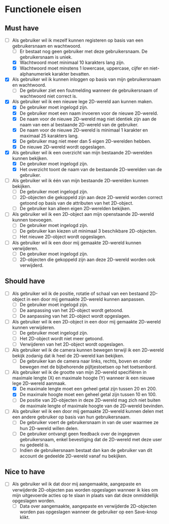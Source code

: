 # Functionele eisen

## Must have

- [ ] Als gebruiker wil ik mezelf kunnen registeren op basis van een gebruikersnaam en wachtwoord.
  - [ ] Er bestaat nog geen gebruiker met deze gebruikersnaam. De gebruikersnaam is uniek.
  - [x] Wachtwoord moet minimaal 10 karakters lang zijn.
  - [x] Wachtwoord moet minstens 1 lowercase, uppercase, cijfer en niet-alphanumeriek karakter bevatten.
- [x] Als gebruiker wil ik kunnen inloggen op basis van mijn gebruikersnaam en wachtwoord.
  - [ ] De gebruiker ziet een foutmelding wanneer de gebruikersnaam of wachtwoord niet correct is.
- [x] Als gebruiker wil ik een nieuwe lege 2D-wereld aan kunnen maken.
  - [x] De gebruiker moet ingelogd zijn.
  - [x] De gebruiker moet een naam invoeren voor de nieuwe 2D-wereld.
  - [x] De naam voor de nieuwe 2D-wereld mag niet identiek zijn aan de naam van een al bestaande 2D-wereld van de gebruiker.
  - [x] De naam voor de nieuwe 2D-wereld is minimaal 1 karakter en maximaal 25 karakters lang.
  - [x] De gebruiker mag niet meer dan 5 eigen 2D-werelden hebben.
  - [x] De nieuwe 2D-wereld wordt opgeslagen.
- [x] Als gebruiker wil ik een overzicht van mijn bestaande 2D-werelden kunnen bekijken.
  - [x] De gebruiker moet ingelogd zijn.
  - [x] Het overzicht toont de naam van de bestaande 2D-werelden van de gebruiker.
- [ ] Als gebruiker wil ik één van mijn bestaande 2D-werelden kunnen bekijken.
  - [ ] De gebruiker moet ingelogd zijn.
  - [ ] 2D-objecten die gekoppeld zijn aan deze 2D-wereld worden correct getoond op basis van de attributen van het 2D-object.
  - [ ] De gebruiker kan alleen eigen 2D-werelden bekijken.
- [ ] Als gebruiker wil ik een 2D-object aan mijn openstaande 2D-wereld kunnen toevoegen.
  - [ ] De gebruiker moet ingelogd zijn.
  - [ ] De gebruiker kan kiezen uit minimaal 3 beschikbare 2D-objecten.
  - [ ] Het nieuwe 2D-object wordt opgeslagen.
- [ ] Als gebruiker wil ik een door mij gemaakte 2D-wereld kunnen verwijderen.
  - [ ] De gebruiker moet ingelogd zijn.
  - [ ] 2D-objecten die gekoppeld zijn aan deze 2D-wereld worden ook verwijderd.

## Should have

- [ ] Als gebruiker wil ik de positie, rotatie of schaal van een bestaand 2D-object in een door mij gemaakte 2D-wereld kunnen aanpassen.
  - [ ] De gebruiker moet ingelogd zijn.
  - [ ] De aanpassing van het 2D-object wordt getoond.
  - [ ] De aanpassing van het 2D-object wordt opgeslagen.
- [ ] Als gebruiker wil ik een 2D-object in een door mij gemaakte 2D-wereld kunnen verwijderen.
  - [ ] De gebruiker moet ingelogd zijn.
  - [ ] Het 2D-object wordt niet meer getoond.
  - [ ] Verwijderen van het 2D-object wordt opgeslagen.
- [ ] Als gebruiker wil ik de camera kunnen bewegen terwijl ik een 2D-wereld bekijk zodanig dat ik heel de 2D-wereld kan bekijken.
  - [ ] De gebruiker kan de camera naar links, rechts, boven en onder bewegen met de bijbehorende pijltjestoetsen op het toetsenbord.
- [ ] Als gebruiker wil ik de grootte van mijn 2D-wereld specifiëren in maximale lengte (X) en maximale hoogte (Y) wanneer ik een nieuwe lege 2D-wereld aanmaak.
  - [x] De maximale lengte moet een geheel getal zijn tussen 20 en 200.
  - [x] De maximale hoogte moet een geheel getal zijn tussen 10 en 100.
  - [ ] De positie van 2D-objecten in deze 2D-wereld mag zich niet buiten de maximale lengte of maximale hoogte van de 2D-wereld bevinden.
- [ ] Als gebruiker wil ik een door mij gemaakte 2D-wereld kunnen delen met een andere gebruiker op basis van hun gebruikersnaam.
  - [ ] De gebruiker voert de gebruikersnaam in van de user waarmee ze hun 2D-wereld willen delen.
  - [ ] De gebruiker ontvangt geen feedback over de ingegeven gebruikersnaam, enkel bevestiging dat de 2D-wereld met deze user nu gedeeld is.
  - [ ] Indien de gebruikersnaam bestaat dan kan de gebruiker van dit account de gedeelde 2D-wereld vanaf nu bekijken.

## Nice to have

- [ ] Als gebruiker wil ik dat door mij aangemaakte, aangepaste en verwijderde 2D-objecten pas worden opgeslagen wanneer ik kies om mijn uitgevoerde acties op te slaan in plaats van dat deze onmiddellijk opgeslagen worden.
  - [ ] Data over aangemaakte, aangepaste en verwijderde 2D-objecten worden pas opgeslagen wanneer de gebruiker op een Save-knop klikt.
